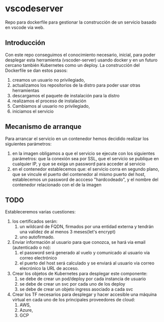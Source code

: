 # vscodeserver
Repo para dockerfile para gestionar la construcción de un servicio basado en vscode via web.
## Introducción
Con este repo conseguimos el conocimiento necesario, inicial, para poder desplegar esta herramienta (vscoder-server) usando docker y en un futuro cercano también Kubernetes como un deploy.
La construcción del Dockerfile se dan estos pasos:
1. creamos un usuario no privilegiado, 
2. actualizamos los repositorios de la distro para poder usar otras herramientas
3. descargamos el paquete de instalación para la distro
4. realizamos el proceso de instalación
5. Cambiamos al usuario no privilegiado, 
6. iniciamos el servicio 
## Mecanismo de arranque
Para arrancar el servicio en un contenedor hemos decidido realizar los siguientes parámetros:
1. en la imagen obligamos a que el servicio se ejecute con los siguientes parámetros: que la conexión sea por SSL, que el servicio se publique en cualquier IP, y que se exiga un password para acceder al servicio
2. en el contenedor establecemos que: el servicio corra en segundo plano, que se vincule el puerto del contenedor al mismo puerto del host, establecemos un password de accceso "hardcodeado", y el nombre del contenedor relacionado con el de la imagen
## TODO
Estableceremos varias cuestiones:
1. los certificados serán: 
   1. un wildcard de FQDN, firmados por una entidad externa y tendrán una validez de al menos 3 meses(let's encrypt)
   2. uno autofirmado. 
2. Enviar información al usuario para que conozca, se hará via email (autenticado o no):
   1. el password será generado al vuelo y comunicado al usuario via correo electrónico
   2. el puerto del host será calculado y se enviará al usuario via correo elecrónico la URL de acceso.
3. Crear los objetos de Kubernetes para desplegar este componente:
   1. se debe de crear un pod/deploy por cada instancia de usuario
   2. se debe de crear un svc por cada uno de los deploy
   3. se debe de crear un objeto ingress asociado a cada svc
4. Crear los TF necesarios para desplegar y hacer accesible una máquina virtual en cada uno de los principales proveedores de cloud:
   1. AWS, 
   2. Azure, 
   3. GCP